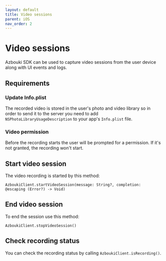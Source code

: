 ```yaml
---
layout: default
title: Video sessions
parent: iOS
nav_order: 2
---
```


# Video sessions

Azbouki SDK can be used to capture video sessions from the user device along with UI events and logs.

## Requirements

### Update Info.plist

The recorded video is stored in the user's photo and video library so in order to send it to the server you need to add `NSPhotoLibraryUsageDescription` to your app's `Info.plist` file.

### Video permission

Before the recording starts the user will be prompted for a permission. If it's not granted, the recording won't start.

## Start video session

The video recording is started by this method:

```
AzboukiClient.startVideoSession(message: String?, completion: @escaping (Error?) -> Void)
```

## End video session

To end the session use this method:

```
AzboukiClient.stopVideoSession()
```

## Check recording status

You can check the recording status by calling `AzboukiClient.isRecording()`.